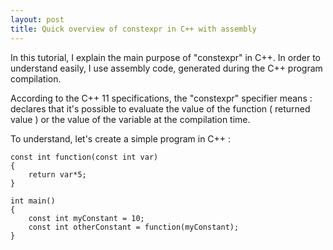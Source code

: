 ```yaml
---
layout: post
title: Quick overview of constexpr in C++ with assembly
---
```


In this tutorial, I explain the main purpose of "constexpr" in C++. In order to understand easily, I use assembly code, generated during the C++ program compilation.

According to the C++ 11 specifications, the "constexpr" specifier means : declares that it's possible to evaluate the value of the function ( returned value ) or the value of the variable at the compilation time.

To understand, let's create a simple program in C++ :
```
const int function(const int var)
{
    return var*5;
}

int main() 
{
    const int myConstant = 10;
    const int otherConstant = function(myConstant);
}
```
